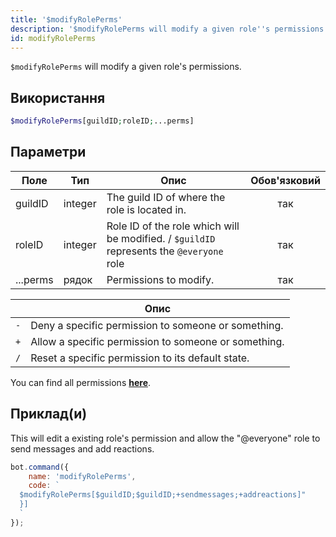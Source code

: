 ```yaml
---
title: '$modifyRolePerms'
description: '$modifyRolePerms will modify a given role''s permissions.'
id: modifyRolePerms
---
```


`$modifyRolePerms` will modify a given role's permissions.

## Використання

```php
$modifyRolePerms[guildID;roleID;...perms]
```

## Параметри

| Поле     | Тип     | Опис                                                                                     | Обов'язковий |
| -------- | ------- | ---------------------------------------------------------------------------------------- |:------------:|
| guildID  | integer | The guild ID of where the role is located in.                                            |     так      |
| roleID   | integer | Role ID of the role which will be modified. / `$guildID` represents the `@everyone` role |     так      |
| ...perms | рядок   | Permissions to modify.                                                                   |     так      |

|     | Опис                                                 |
| --- | ---------------------------------------------------- |
| `-` | Deny a specific permission to someone or something.  |
| `+` | Allow a specific permission to someone or something. |
| `/` | Reset a specific permission to its default state.    |

You can find all permissions __[here](../../guides/client/2permissionsintents.md)__.

## Приклад(и)

This will edit a existing role's permission and allow the "@everyone" role to send messages and add reactions.

```javascript
bot.command({
    name: 'modifyRolePerms',
    code: `
  $modifyRolePerms[$guildID;$guildID;+sendmessages;+addreactions]"
  }]
  `
});
```